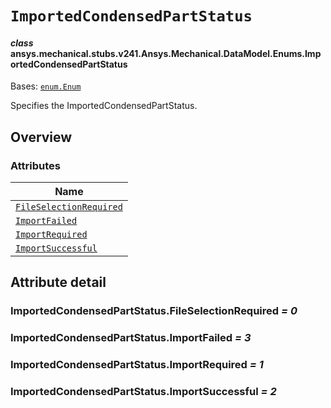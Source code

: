 # `ImportedCondensedPartStatus`



#### *class* ansys.mechanical.stubs.v241.Ansys.Mechanical.DataModel.Enums.ImportedCondensedPartStatus

Bases: [`enum.Enum`](https://docs.python.org/3/library/enum.html#enum.Enum)

Specifies the ImportedCondensedPartStatus.

<!-- !! processed by numpydoc !! -->

<a id="overview"></a>

## Overview

### Attributes

| Name |
| -------------------------------------------------------------------------------------------------------------------------------------------------------------------- |
| [`FileSelectionRequired`](../../../../../v242/Ansys/Mechanical/DataModel/Enums/ImportedCondensedPartStatus.md#ImportedCondensedPartStatus.FileSelectionRequired) |
| [`ImportFailed`](../../../../../v242/Ansys/Mechanical/DataModel/Enums/ImportedCondensedPartStatus.md#ImportedCondensedPartStatus.ImportFailed) |
| [`ImportRequired`](../../../../../v242/Ansys/Mechanical/DataModel/Enums/ImportedCondensedPartStatus.md#ImportedCondensedPartStatus.ImportRequired) |
| [`ImportSuccessful`](../../../../../v242/Ansys/Mechanical/DataModel/Enums/ImportedCondensedPartStatus.md#ImportedCondensedPartStatus.ImportSuccessful) |

<a id="attribute-detail"></a>

## Attribute detail

<a id="ImportedCondensedPartStatus.FileSelectionRequired"></a>

### ImportedCondensedPartStatus.FileSelectionRequired *= 0*

<a id="ImportedCondensedPartStatus.ImportFailed"></a>

### ImportedCondensedPartStatus.ImportFailed *= 3*

<a id="ImportedCondensedPartStatus.ImportRequired"></a>

### ImportedCondensedPartStatus.ImportRequired *= 1*

<a id="ImportedCondensedPartStatus.ImportSuccessful"></a>

### ImportedCondensedPartStatus.ImportSuccessful *= 2*


